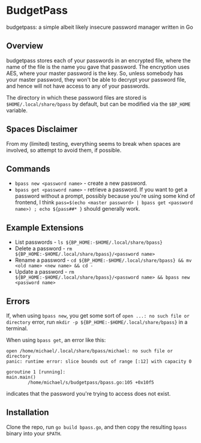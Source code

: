 # BudgetPass
budgetpass: a simple albeit likely insecure password manager written in Go

## Overview
budgetpass stores each of your passwords in an encrypted file, where the name
of the file is the name you gave that password. The encryption uses AES, where
your master password is the key. So, unless somebody has your master password,
they won't be able to decrypt your password file, and hence will not have access
to any of your passwords.

The directory in which these password files are stored is
``$HOME/.local/share/bpass`` by default, but can be modified
via the ``$BP_HOME`` variable.

## Spaces Disclaimer
From my (limited) testing, everything seems to break when spaces are involved,
so attempt to avoid them, if possible.

## Commands
- ``bpass new <password name>`` - create a new password.
- ``bpass get <password name>`` - retrieve a password. If you want to get a
password without a prompt, possibly because you're using some kind of frontend,
I think ``pass=$(echo <master password> | bpass get <password name>) ; echo ${pass##* }``
should generally work.

## Example Extensions
- List passwords - ``ls ${BP_HOME:-$HOME/.local/share/bpass}``
- Delete a password - ``rm ${BP_HOME:-$HOME/.local/share/bpass}/<password name>``
- Rename a password - ``cd ${BP_HOME:-$HOME/.local/share/bpass} && mv <old name> <new name> && cd -``
- Update a password - ``rm ${BP_HOME:-$HOME/.local/share/bpass}/<password name> && bpass new <password name>``

## Errors
If, when using ``bpass new``, you get some sort of ``open ...: no such file or directory``
error, run ``mkdir -p ${BP_HOME:-$HOME/.local/share/bpass}`` in a terminal.

When using ``bpass get``, an error like this:
```
open /home/michael/.local/share/bpass/michael: no such file or directory
panic: runtime error: slice bounds out of range [:12] with capacity 0

goroutine 1 [running]:
main.main()
        /home/michael/s/budgetpass/bpass.go:105 +0x10f5
```
indicates that the password you're trying to access does not exist.

## Installation
Clone the repo, run ``go build bpass.go``, and then copy the resulting
``bpass`` binary into your ``$PATH``.

